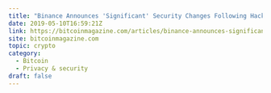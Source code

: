 ```yaml
---
title: "Binance Announces 'Significant' Security Changes Following Hack"
date: 2019-05-10T16:59:21Z
link: https://bitcoinmagazine.com/articles/binance-announces-significant-security-changes-following-hack/?utm_medium=RSS&utm_source=hune
site: bitcoinmagazine.com
topic: crypto
category:
  - Bitcoin
  - Privacy & security
draft: false
---
```

